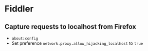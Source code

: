 # Fiddler

## Capture requests to localhost from Firefox

- `about:config`
- Set preference `network.proxy.allow_hijacking_localhost` to `true`

